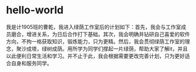 # hello-world
我是计1905班的曹乾，我进入绿荫工作室后的计划如下：首先，我会与工作室成员磨合，增进关系，为日后合作打下基础。其次，我会明确并钻研自己喜爱的软件方向，不拘一格获取知识，锻炼能力，只为更精。然后，我会贯彻绿荫工作室的理念，聚沙成塔，绿树成荫。用所学为同学们撑起一片绿荫，帮助大家了解it，并且以此便利日常生活和学习。并不止于此，我会根据需要更改完善计划，只为更好适合自身和服务同学。

